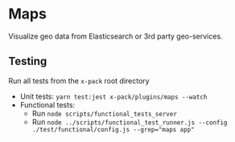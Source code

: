 # Maps

Visualize geo data from Elasticsearch or 3rd party geo-services.


## Testing

Run all tests from the `x-pack` root directory

- Unit tests: `yarn test:jest x-pack/plugins/maps --watch`
- Functional tests:
  - Run `node scripts/functional_tests_server`
  - Run `node ../scripts/functional_test_runner.js --config ./test/functional/config.js --grep="maps app"`